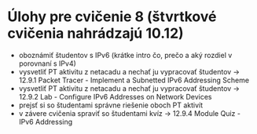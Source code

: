 # Úlohy pre cvičenie 8 (štvrtkové cvičenia nahrádzajú 10.12)

- oboznámiť študentov s IPv6 (krátke intro čo, prečo a aký rozdiel v porovnaní s IPv4)
- vysvetliť PT aktivitu z netacadu a nechať ju vypracovať študentov -> 12.9.1 Packet Tracer - Implement a Subnetted IPv6 Addressing Scheme
- vysvetliť PT aktivitu z netacadu a nechať ju vypracovať študentov -> 12.9.2 Lab - Configure IPv6 Addresses on Network Devices
- prejsť si so študentami správne riešenie oboch PT aktivít
- v závere cvičenia spraviť so študentami kvíz -> 12.9.4 Module Quiz - IPv6 Addressing

